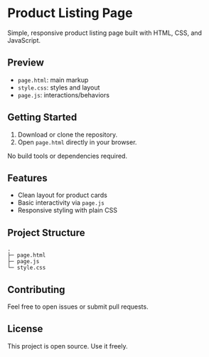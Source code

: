 # Product Listing Page

Simple, responsive product listing page built with HTML, CSS, and JavaScript.

## Preview

- `page.html`: main markup
- `style.css`: styles and layout
- `page.js`: interactions/behaviors

## Getting Started

1. Download or clone the repository.
2. Open `page.html` directly in your browser.

No build tools or dependencies required.

## Features

- Clean layout for product cards
- Basic interactivity via `page.js`
- Responsive styling with plain CSS

## Project Structure

```
.
├─ page.html
├─ page.js
└─ style.css
```

## Contributing

Feel free to open issues or submit pull requests.

## License

This project is open source. Use it freely.


